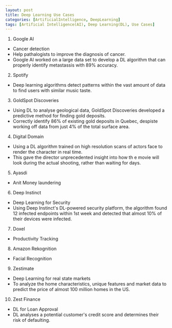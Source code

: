 ```yaml
---
layout: post
title: Deep Learning Use Cases
categories: [ArtificialIntelligence, DeepLearning]
tags: [Artificial Intelligence(AI), Deep Learning(DL), Use Cases]
---
```


1. Google AI
- Cancer detection
- Help pathalogists to improve the diagnosis of cancer.
- Google AI worked on a large data set to develop a DL algorithm that can properly identify metastassis with 89% accuracy.


2. Spotify
- Deep learning algorithms detect patterns within the vast amount of data to find users with similar music taste.

3. GoldSpot Discoveries
- Using DL to analyse geological data, GoldSpot Discoveries developed a predictive method for finding gold deposits.
- Correctly identify 86% of existing gold deposits in Quebec, despiste working off data from just 4% of the total surface area.

4. Digital Domain
- Using a DL algorithm trained on high resolution scans of actors face to render the character in real time.
- This gave the director unprecedented insight into how th e movie will look during the actual shooting, rather than waiting for days.

5. Ayasdi
- Anit Money laundering

6. Deep Instinct
- Deep Learning for Security
- Using Deep Instinct's DL-powered security platform, the algorithm found 12 infected endpoints within 1st week and detected that almost 10% of their devices were infected.

7. Doxel
- Productivity Tracking

8. Amazon Rekognition
- Facial Recognition

9. Zestimate
- Deep Learning for real state markets
- To analyze the home characteristics, unique features and market data to predict the price of almost 100 million homes in the US.

10.  Zest Finance
- DL for Loan Approval
- DL analyses a potential customer's credit score and determines their risk of defaulting.
